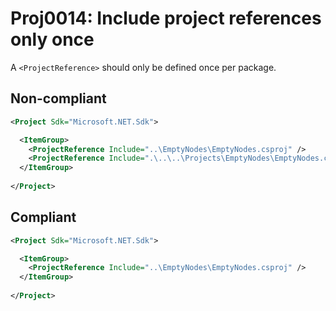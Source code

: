 # Proj0014: Include project references only once
A `<ProjectReference>` should only be defined once per package.

## Non-compliant
``` xml
<Project Sdk="Microsoft.NET.Sdk">

  <ItemGroup>
    <ProjectReference Include="..\EmptyNodes\EmptyNodes.csproj" />
    <ProjectReference Include=".\..\..\Projects\EmptyNodes\EmptyNodes.csproj" />
  </ItemGroup>
  
</Project>
```

## Compliant
``` xml
<Project Sdk="Microsoft.NET.Sdk">

  <ItemGroup>
    <ProjectReference Include="..\EmptyNodes\EmptyNodes.csproj" />
  </ItemGroup>
  
</Project>
```
